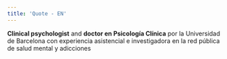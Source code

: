 ```yaml
---
title: 'Quote - EN'
---
```


**Clinical psychologist** and **doctor en Psicología Clínica** por la Universidad de
Barcelona con experiencia asistencial e investigadora en la red pública de salud mental y
adicciones